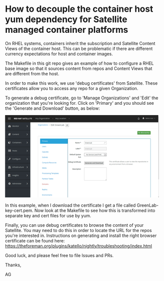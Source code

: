 How to decouple the container host yum dependency for Satellite managed container platforms
========================================================================

On RHEL systems, containers inherit the subscription and Satellite
Content Views of the container host.  This can be problematic if there
are different currency expectations for host and container images.

The Makefile in this git repo gives an example of how to configure a
RHEL base image so that it sources content from repos and Content
Views that are different from the host.

In order to make this work, we use 'debug certificates' from Satellite.  These
certificates allow you to access any repo for a given Organization.

To generate a debug certificate, go to 'Manage Organizations' and
'Edit' the organization that you're looking for.   Click on 'Primary'
and you should see the 'Generate and Download' button, as below:

![Satellite Screenshot](https://raw.githubusercontent.com/atgreen/howto-change-container-yum-source/master/images/sat.png)

In this example, when I download the certificate I get a file called
GreenLab-key-cert.pem.  Now look at the Makefile to see how this is
transformed into separate key and cert files for use by yum.

Finally, you can use debug certificates to browse the content of your
Satellite.  You may need to do this in order to locate the URL for the
repos you're interested in.  Instructions on generating and install
the right browser certificate can be found here:  https://theforeman.org/plugins/katello/nightly/troubleshooting/index.html

Good luck, and please feel free to file Issues and PRs.

Thanks,

AG


